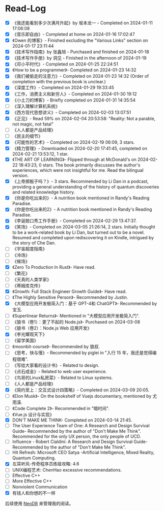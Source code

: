 # Read-Log

- [x] 《我还能看到多少次满月升起》by 坂本龙一 - Completed on 2024-01-11 17:06:08
- [x] 《音乐即自由》- Completed at home on 2024-01-16 17:02:47
- [x] 《Owen 的博客》- Finished excluding the "Various Links" section on 2024-01-17 23:11:44
- [x] 《技术写作指南》by 张鑫旭 - Purchased and finished on 2024-01-18
- [x] 《技术写作手册》by 洞见 - Finished in the afternoon of 2024-01-19
- [x] 《邓小平时代》- Completed on 2024-01-25 22:24:51
- [x] 《How to be a programmer》- Completed on 2024-01-23 14:32
- [x] 《我们被偷走的注意力》- Completed on 2024-01-23 14:32 (Order of completion with the previous book is unclear.)
- [x] 《深度工作》- Completed on 2024-01-29 19:33:45
- [x] 《工作，消费主义和新穷人》- Completed on 2024-01-30 19:12
- [x] 《小土刀的博客》- Briefly completed on 2024-01-31 14:35:54
- [ ] 《深入理解计算机系统》
- [x] 《西方现代思想讲义》- Completed on 2024-02-03 13:07:51
- [x] 《正见》- Read 59% on 2024-02-04 20:53:58: "Reality: Not a parable, not magic, not fatal"
- [ ] 《人人都是产品经理》
- [ ] 《民主的细节》
- [x] 《可能性的艺术》- Completed on 2024-02-19 06:09, 3 stars.
- [x] 《精力管理》- Downloaded on 2024-02-20 17:41:45, completed on 2024-02-21 13:53:12, 1 star.
- [x] 《THE ART OF LEARNING》- Flipped through at McDonald's on 2024-02-22 18:43:23, 0 stars. The book primarily discusses the author's experiences, which were not insightful for me. Read the bilingual version.
- [x] 《上帝掷骰子吗？》- 3 stars. Recommended by Li Dan in a podcast, providing a general understanding of the history of quantum discoveries and related knowledge history.
- [x] 《你是你吃出来的》- A nutrition book mentioned in Randy's Reading Paradise.
- [x] 《你是你吃出来的2》- A nutrition book mentioned in Randy's Reading Paradise.
- [x] 《李诞脱口秀工作手册》- Completed on 2024-02-29 13:47:37.
- [x] 《笑场》- Completed on 2024-03-05 21:26:14, 2 stars. Initially thought to be a work-related book by Li Dan, but turned out to be a novel. Resumed and completed upon rediscovering it on Kindle, intrigued by the story of Che Dan.
- [ ] 《宇宙超度指南》
- [ ] 《冷场》
- [ ] 《候场》
- [x] 《Zero To Production In Rust》- Have read.
- [ ] 《繁花》
- [ ] 《天真的人类学家》
- [ ] 《蒂姆库克传》
- [x] 《Growth: Full Stack Engineer Growth Guide》- Have read.
- [ ] 《The Highly Sensitive Person》- Recommended by Justin.
- [x] 《大模型应用开发极简入门：基于 GPT-4和 ChatGPT》- Recommended by 宝玉.
- [ ] 《Superlinear Returns》- Mentioned in "大模型应用开发极简入门".
- [ ] 《狼书（卷1）：更了不起的 Node.js》- Purchased on 2024-03-08
- [ ] 《狼书（卷2）：Node.js Web 应用开发》
- [x] 《李光耀观天下》
- [ ] 《留学美国》
- [ ] 《moonbit-course》- Recommended by 狼叔.
- [ ] 《思考，快与慢》- Recommended by piglei in "入行 15 年，我还是觉得编程很难".
- [ ] 《写给大家看的设计书》- Related to design.
- [ ] 《点石成金》- Related to web user experience.
- [ ] 《鸟哥的Linux私房菜》- Related to Linux systems.
- [ ] 《人人都是产品经理》
- [x] 《简约至上：交互式设计四策略》- Completed on 2024-03-09 20:05.
- [ ] 《Elon Musk》- On the bookshelf of Vuejs documentary, mentioned by 尤雨溪.
- [ ] 《Code Complete 2》- Recommended in "暗时间".
- [ ] 《Vue.js 设计与实现》
- [x] DON'T MAKE ME THINK- Completed on 2024-03-14 21:45.
- [ ] The User Experience Team of One: A Research and Design Survival Guide- Recommended by the author of "Don't Make Me Think". Recommended for the only UX person, the only people of UCD.
- [ ] Influence - Robert Cialdini: A Research and Design Survival Guide- Recommended by the author of "Don't Make Me Think".
- [ ] Hit Refresh: Microsoft CEO Satya -Artificial Intelligence, Mixed Reality, Quantum Computing.
- [x] 左耳听风-传奇程序员练级攻略: 4.6
- [ ] UNIX编程艺术: ChenHao excessive recommendations.
- [ ] Effective C++
- [ ] More Effective C++
- [ ] Nonviolent Communication
- [x] 有钱人和你想的不一样

后续使用 [NeoDB](https://neodb.social/users/huyixi/) 来管理我的阅读。
